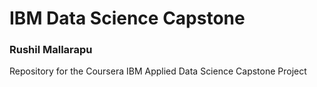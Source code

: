 # IBM Data Science Capstone
### Rushil Mallarapu
Repository for the Coursera IBM Applied Data Science Capstone Project
